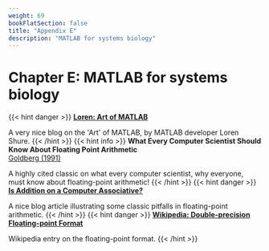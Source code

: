 ```yaml
---
weight: 69
bookFlatSection: false
title: "Appendix E"
description: "MATLAB for systems biology"
---
```


# Chapter E: MATLAB for systems biology

{{< hint danger >}}
[**Loren: Art of MATLAB**](http://blogs.mathworks.com/loren/)

A very nice blog on the 'Art' of MATLAB, by MATLAB developer Loren Shure.
{{< /hint >}}
{{< hint info >}}
**What Every Computer Scientist Should Know About Floating Point Arithmetic**   
[Goldberg (1991)](http://doi.org/)

A highly cited classic on what every computer scientist, why everyone, must know about floating-point arithmetic!
{{< /hint >}}
{{< hint danger >}}
[**Is Addition on a Computer Associative?**](http://blogs.mathworks.com/loren/2014/02/26/arithmetic-associativity-not-so-fast/)

A nice blog article illustrating some classic pitfalls in floating-point arithmetic.
{{< /hint >}}
{{< hint danger >}}
[**Wikipedia: Double-precision Floating-point Format**](https://en.wikipedia.org/wiki/Double-precision_floating-point_format##Double-precision_examples)

Wikipedia entry on the floating-point format.
{{< /hint >}}
